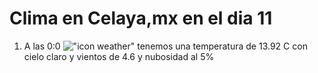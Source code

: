 # Clima en Celaya,mx en el dia 11

1. A las 0:0 !["icon weather"](http://openweathermap.org/img/w/01n.png) tenemos una temperatura de 13.92 C con cielo claro y  vientos de 4.6 y nubosidad al 5%

